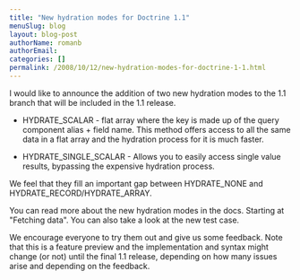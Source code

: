 ```yaml
---
title: "New hydration modes for Doctrine 1.1"
menuSlug: blog
layout: blog-post
authorName: romanb
authorEmail:
categories: []
permalink: /2008/10/12/new-hydration-modes-for-doctrine-1-1.html
---
```

<p>

I would like to announce the addition of two new hydration modes to the
1.1 branch that will be included in the 1.1 release.

</p><ul><li>

HYDRATE\_SCALAR - flat array where the key is made up of the query
component alias + field name. This method offers access to all the same
data in a flat array and the hydration process for it is much faster.

</li><li>

HYDRATE\_SINGLE\_SCALAR - Allows you to easily access single value
results, bypassing the expensive hydration process.

</li></ul><p>

We feel that they fill an important gap between HYDRATE\_NONE and
HYDRATE\_RECORD/HYDRATE\_ARRAY.

</p><p>

You can read more about the new hydration modes in the docs. Starting at
"Fetching data". You can also take a look at the new test case.

</p><p>

We encourage everyone to try them out and give us some feedback. Note
that this is a feature preview and the implementation and syntax might
change (or not) until the final 1.1 release, depending on how many
issues arise and depending on the feedback.

</p>


